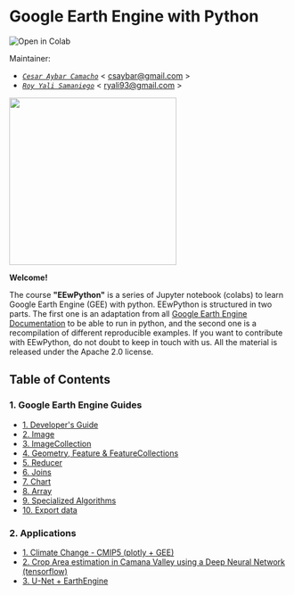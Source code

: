 # Google Earth Engine with Python

<a href="https://colab.research.google.com/github/csaybar/EEwPython/blob/master/index.ipynb"><img align="left" src="https://colab.research.google.com/assets/colab-badge.svg" alt="Open in Colab" title="Open and Execute in Google Colaboratory"></a>

<br>

Maintainer:
- [*`Cesar Aybar Camacho`*](https://csaybar.github.io)  < csaybar@gmail.com >
- [*`Roy Yali Samaniego`*]()  < ryali93@gmail.com >

<img src = 'https://earthengine.google.com/static/images/earth-engine-logo.png' width  =300px>


**Welcome!**

The course **"EEwPython"** is a series of Jupyter notebook (colabs) to learn Google Earth Engine (GEE) with python. EEwPython is structured in two parts. The first one is an adaptation from all [Google Earth Engine Documentation](https://developers.google.com/earth-engine/) to be able to run in python, and the second one is a recompilation of different reproducible examples. If you want to contribute with EEwPython, do not doubt to keep in touch with us. All the material is released under the Apache 2.0 license.

## Table of Contents

### 1. Google Earth Engine Guides
- [1. Developer's Guide](1_Introduction.ipynb)
- [2. Image](2_eeImage.ipynb)
- [3. ImageCollection](3_eeImageCollection.ipynb)
- [4. Geometry, Feature & FeatureCollections](4_features.ipynb)
- [5. Reducer](5_Reducer.ipynb)
- [6. Joins](6_Joins.ipynb)
- [7. Chart](7_Chart.ipynb)
- [8. Array](8_Array.ipynb)
- [9. Specialized Algorithms](9_SpecializedAlgorithms.ipynb)
- [10. Export data](10_Export.ipynb)

### 2. Applications
- [1. Climate Change - CMIP5 (plotly + GEE)](cmip5.ipynb)
- [2. Crop Area estimation in Camana Valley using a Deep Neural Network (tensorflow)](dnn_demo.ipynb)
- [3. U-Net + EarthEngine](cnn_demo.ipynb)
